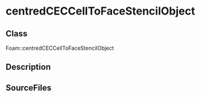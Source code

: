 # centredCECCellToFaceStencilObject 
## Class
Foam::centredCECCellToFaceStencilObject

## Description

## SourceFiles

